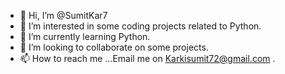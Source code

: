 - 👋 Hi, I’m @SumitKar7
- 👀 I’m interested in some coding projects related to Python.
- 🌱 I’m currently learning Python.
- 💞️ I’m looking to collaborate on some projects.
- 📫 How to reach me ...Email me on Karkisumit72@gmail.com .

<!---
SumitKar7/SumitKar7 is a ✨ special ✨ repository because its `README.md` (this file) appears on your GitHub profile.
You can click the Preview link to take a look at your changes.
--->
